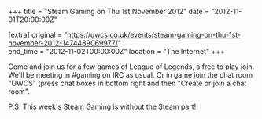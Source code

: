 +++
title = "Steam Gaming on Thu 1st November 2012"
date = "2012-11-01T20:00:00Z"

[extra]
original = "https://uwcs.co.uk/events/steam-gaming-on-thu-1st-november-2012-1474489069977/"    
end_time = "2012-11-02T00:00:00Z"
location = "The Internet"
+++

Come and join us for a few games of League of Legends, a free to play join. We'll be meeting in \#gaming on IRC as usual. Or in game join the chat room "UWCS" (press chat boxes in bottom right and then "Create or join a chat room".

P.S. This week's Steam Gaming is without the Steam part\!

